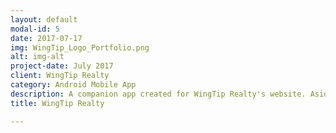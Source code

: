 ```yaml
---
layout: default
modal-id: 5
date: 2017-07-17
img: WingTip_Logo_Portfolio.png
alt: img-alt
project-date: July 2017
client: WingTip Realty
category: Android Mobile App
description: A companion app created for WingTip Realty's website. Aside from displaying the website's content it creates templated emails based on form entries and provides links to their social media presence.<br> <a href="https://play.google.com/store/apps/details?id=shuvalov.nikita.wingtiprealty">Available on Google Play</a>
title: WingTip Realty

---
```

